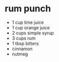# rum punch

- 1 cup lime juice
- 1 cup orange juice
- 2 cups simple syrup
- 3 cups rum
- 1 tbsp bitters
- cinnamon
- nutmeg
